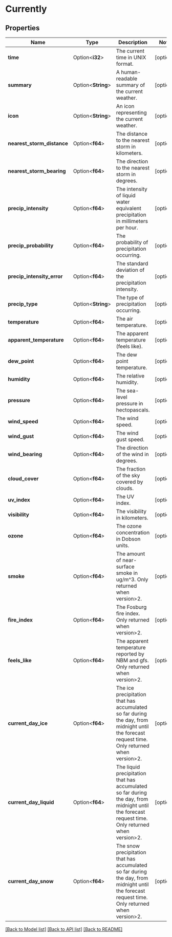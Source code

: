 # Currently

## Properties

Name | Type | Description | Notes
------------ | ------------- | ------------- | -------------
**time** | Option<**i32**> | The current time in UNIX format. | [optional]
**summary** | Option<**String**> | A human-readable summary of the current weather. | [optional]
**icon** | Option<**String**> | An icon representing the current weather. | [optional]
**nearest_storm_distance** | Option<**f64**> | The distance to the nearest storm in kilometers. | [optional]
**nearest_storm_bearing** | Option<**f64**> | The direction to the nearest storm in degrees. | [optional]
**precip_intensity** | Option<**f64**> | The intensity of liquid water equivalent precipitation in millimeters per hour. | [optional]
**precip_probability** | Option<**f64**> | The probability of precipitation occurring. | [optional]
**precip_intensity_error** | Option<**f64**> | The standard deviation of the precipitation intensity. | [optional]
**precip_type** | Option<**String**> | The type of precipitation occurring. | [optional]
**temperature** | Option<**f64**> | The air temperature. | [optional]
**apparent_temperature** | Option<**f64**> | The apparent temperature (feels like). | [optional]
**dew_point** | Option<**f64**> | The dew point temperature. | [optional]
**humidity** | Option<**f64**> | The relative humidity. | [optional]
**pressure** | Option<**f64**> | The sea-level pressure in hectopascals. | [optional]
**wind_speed** | Option<**f64**> | The wind speed. | [optional]
**wind_gust** | Option<**f64**> | The wind gust speed. | [optional]
**wind_bearing** | Option<**f64**> | The direction of the wind in degrees. | [optional]
**cloud_cover** | Option<**f64**> | The fraction of the sky covered by clouds. | [optional]
**uv_index** | Option<**f64**> | The UV index. | [optional]
**visibility** | Option<**f64**> | The visibility in kilometers. | [optional]
**ozone** | Option<**f64**> | The ozone concentration in Dobson units. | [optional]
**smoke** | Option<**f64**> | The amount of near-surface smoke in ug/m^3. Only returned when version>2. | [optional]
**fire_index** | Option<**f64**> | The Fosburg fire index. Only returned when version>2. | [optional]
**feels_like** | Option<**f64**> | The apparent temperature reported by NBM and gfs. Only returned when version>2. | [optional]
**current_day_ice** | Option<**f64**> | The ice precipitation that has accumulated so far during the day, from midnight until the forecast request time. Only returned when version>2. | [optional]
**current_day_liquid** | Option<**f64**> | The liquid precipitation that has accumulated so far during the day, from midnight until the forecast request time. Only returned when version>2. | [optional]
**current_day_snow** | Option<**f64**> | The snow precipitation that has accumulated so far during the day, from midnight until the forecast request time. Only returned when version>2. | [optional]

[[Back to Model list]](../README.md#documentation-for-models) [[Back to API list]](../README.md#documentation-for-api-endpoints) [[Back to README]](../README.md)


